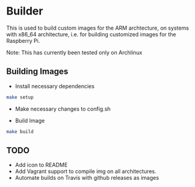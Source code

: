 
# Builder

This is used to build custom images for the ARM archtecture, on systems with
x86_64 architecture, i.e. for building customized images for the Raspberry Pi.

Note: This has currently been tested only on Archlinux

## Building Images

- Install necessary dependencies

```sh
make setup
```

- Make necessary changes to config.sh

- Build Image

```sh
make build
```

## TODO

- Add icon to README
- Add Vagrant support to compile img on all architectures.
- Automate builds on Travis with github releases as images

